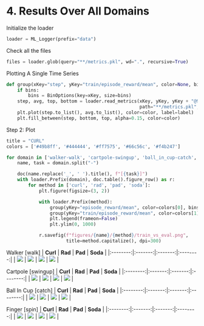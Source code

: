 
# 4. Results Over All Domains




Initialize the loader
```python
loader = ML_Logger(prefix="data")
```
Check all the files
```python
files = loader.glob(query="**/metrics.pkl", wd=".", recursive=True)
```
Plotting A Single Time Series
```python
def group(xKey="step", yKey="train/episode_reward/mean", color=None, bins=40, label=None):
    if bins:
        bins = BinOptions(key=xKey, size=bins)
    step, avg, top, bottom = loader.read_metrics(xKey, yKey, yKey + "@95%", yKey + "@5%",
                                                 path="**/metrics.pkl", bin=bins)
    plt.plot(step.to_list(), avg.to_list(), color=color, label=label)
    plt.fill_between(step, bottom, top, alpha=0.15, color=color)
```
Step 2: Plot
```python
title = "CURL"
colors = ['#49b8ff', '#444444', '#ff7575', '#66c56c', '#f4b247']

for domain in ['walker-walk', 'cartpole-swingup', 'ball_in_cup-catch', 'finger-spin']:
    name, task = domain.split("-")

    doc(name.replace('_', ' ').title(), f"[{task}]")
    with loader.Prefix(domain), doc.table().figure_row() as r:
        for method in ['curl', 'rad', 'pad', 'soda']:
            plt.figure(figsize=(3, 2))

            with loader.Prefix(method):
                group(yKey="episode_reward/mean", color=colors[0], bins=None, label="Eval")
                group(yKey="train/episode_reward/mean", color=colors[1], label="Train")
                plt.legend(frameon=False)
                plt.ylim(0, 1000)

            r.savefig(f"figures/{name}/{method}/train_vs_eval.png",
                      title=method.capitalize(), dpi=300)
```

Walker [walk]
| **Curl** | **Rad** | **Pad** | **Soda** |
|:--------:|:-------:|:-------:|:--------:|
| <img style="align-self:center;" src="figures/walker/curl/train_vs_eval.png" image="None" styles="{'margin': '0.5em'}" width="None" height="None" dpi="300"/> | <img style="align-self:center;" src="figures/walker/rad/train_vs_eval.png" image="None" styles="{'margin': '0.5em'}" width="None" height="None" dpi="300"/> | <img style="align-self:center;" src="figures/walker/pad/train_vs_eval.png" image="None" styles="{'margin': '0.5em'}" width="None" height="None" dpi="300"/> | <img style="align-self:center;" src="figures/walker/soda/train_vs_eval.png" image="None" styles="{'margin': '0.5em'}" width="None" height="None" dpi="300"/> |

Cartpole [swingup]
| **Curl** | **Rad** | **Pad** | **Soda** |
|:--------:|:-------:|:-------:|:--------:|
| <img style="align-self:center;" src="figures/cartpole/curl/train_vs_eval.png" image="None" styles="{'margin': '0.5em'}" width="None" height="None" dpi="300"/> | <img style="align-self:center;" src="figures/cartpole/rad/train_vs_eval.png" image="None" styles="{'margin': '0.5em'}" width="None" height="None" dpi="300"/> | <img style="align-self:center;" src="figures/cartpole/pad/train_vs_eval.png" image="None" styles="{'margin': '0.5em'}" width="None" height="None" dpi="300"/> | <img style="align-self:center;" src="figures/cartpole/soda/train_vs_eval.png" image="None" styles="{'margin': '0.5em'}" width="None" height="None" dpi="300"/> |

Ball In Cup [catch]
| **Curl** | **Rad** | **Pad** | **Soda** |
|:--------:|:-------:|:-------:|:--------:|
| <img style="align-self:center;" src="figures/ball_in_cup/curl/train_vs_eval.png" image="None" styles="{'margin': '0.5em'}" width="None" height="None" dpi="300"/> | <img style="align-self:center;" src="figures/ball_in_cup/rad/train_vs_eval.png" image="None" styles="{'margin': '0.5em'}" width="None" height="None" dpi="300"/> | <img style="align-self:center;" src="figures/ball_in_cup/pad/train_vs_eval.png" image="None" styles="{'margin': '0.5em'}" width="None" height="None" dpi="300"/> | <img style="align-self:center;" src="figures/ball_in_cup/soda/train_vs_eval.png" image="None" styles="{'margin': '0.5em'}" width="None" height="None" dpi="300"/> |

Finger [spin]
| **Curl** | **Rad** | **Pad** | **Soda** |
|:--------:|:-------:|:-------:|:--------:|
| <img style="align-self:center;" src="figures/finger/curl/train_vs_eval.png" image="None" styles="{'margin': '0.5em'}" width="None" height="None" dpi="300"/> | <img style="align-self:center;" src="figures/finger/rad/train_vs_eval.png" image="None" styles="{'margin': '0.5em'}" width="None" height="None" dpi="300"/> | <img style="align-self:center;" src="figures/finger/pad/train_vs_eval.png" image="None" styles="{'margin': '0.5em'}" width="None" height="None" dpi="300"/> | <img style="align-self:center;" src="figures/finger/soda/train_vs_eval.png" image="None" styles="{'margin': '0.5em'}" width="None" height="None" dpi="300"/> |
